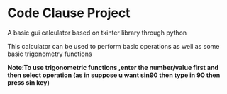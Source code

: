 # Code Clause Project
A  basic gui calculator based on tkinter library through python

This calculator can be used to perform basic operations as well as some basic trigonometry functions

**Note:To use trigonometric functions ,enter the number/value first and then select operation (as in suppose u want sin90
then type in 90 then press sin key)**
